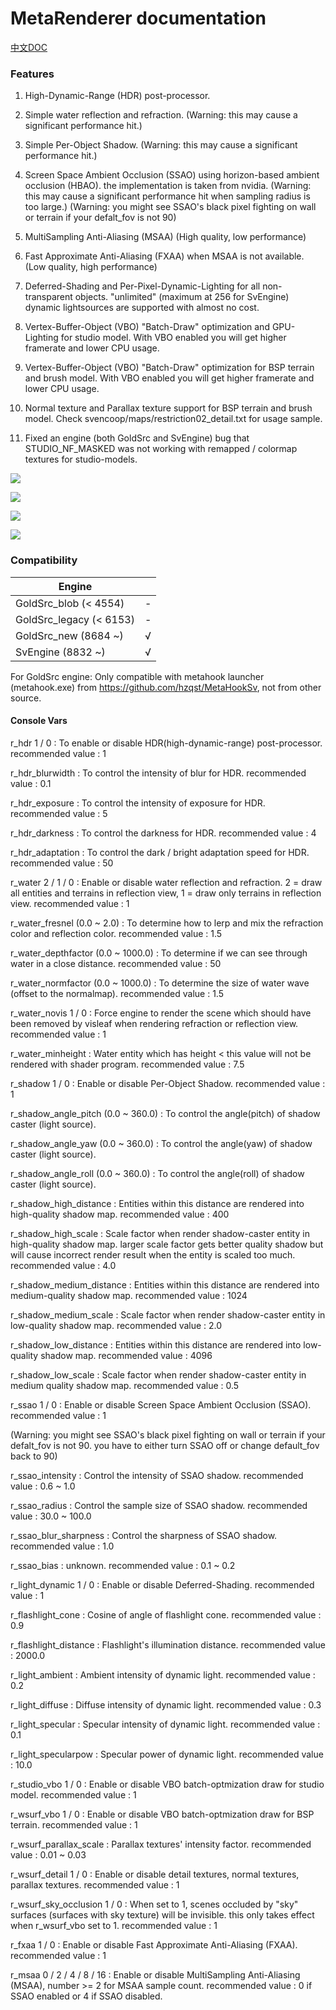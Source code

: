 # MetaRenderer documentation

[中文DOC](RendererCN.md)

### Features

1. High-Dynamic-Range (HDR) post-processor.

2. Simple water reflection and refraction. (Warning: this may cause a significant performance hit.)

3. Simple Per-Object Shadow. (Warning: this may cause a significant performance hit.)

4. Screen Space Ambient Occlusion (SSAO) using horizon-based ambient occlusion (HBAO). the implementation is taken from nvidia. (Warning: this may cause a significant performance hit when sampling radius is too large.) (Warning: you might see SSAO's black pixel fighting on wall or terrain if your defalt_fov is not 90)

5. MultiSampling Anti-Aliasing (MSAA) (High quality, low performance)

6. Fast Approximate Anti-Aliasing (FXAA) when MSAA is not available. (Low quality, high performance)

7. Deferred-Shading and Per-Pixel-Dynamic-Lighting for all non-transparent objects. "unlimited" (maximum at 256 for SvEngine) dynamic lightsources are supported with almost no cost.

9. Vertex-Buffer-Object (VBO) "Batch-Draw" optimization and GPU-Lighting for studio model. With VBO enabled you will get higher framerate and lower CPU usage.

10. Vertex-Buffer-Object (VBO) "Batch-Draw" optimization for BSP terrain and brush model. With VBO enabled you will get higher framerate and lower CPU usage.

11. Normal texture and Parallax texture support for BSP terrain and brush model. Check svencoop/maps/restriction02_detail.txt for usage sample.

12. Fixed an engine (both GoldSrc and SvEngine) bug that STUDIO_NF_MASKED was not working with remapped / colormap textures for studio-models.

![](https://github.com/hzqst/MetaHookSv/raw/main/img/2.png)

![](https://github.com/hzqst/MetaHookSv/raw/main/img/3.png)

![](https://github.com/hzqst/MetaHookSv/raw/main/img/4.png)

![](https://github.com/hzqst/MetaHookSv/raw/main/img/5.png)

### Compatibility

|        Engine            |      |
|        ----              | ---- |
| GoldSrc_blob   (< 4554)  | -    |
| GoldSrc_legacy (< 6153)  | -    |
| GoldSrc_new    (8684 ~)  | √    |
| SvEngine       (8832 ~)  | √    |

For GoldSrc engine: Only compatible with metahook launcher (metahook.exe) from https://github.com/hzqst/MetaHookSv, not from other source.

#### Console Vars

r_hdr 1 / 0 : To enable or disable HDR(high-dynamic-range) post-processor. recommended value : 1

r_hdr_blurwidth : To control the intensity of blur for HDR. recommended value : 0.1

r_hdr_exposure : To control the intensity of exposure for HDR. recommended value : 5

r_hdr_darkness : To control the darkness for HDR. recommended value : 4

r_hdr_adaptation : To control the dark / bright adaptation speed for HDR. recommended value : 50

r_water 2 / 1 / 0 : Enable or disable water reflection and refraction. 2 = draw all entities and terrains in reflection view, 1 = draw only terrains in reflection view. recommended value : 1

r_water_fresnel (0.0 ~ 2.0) : To determine how to lerp and mix the refraction color and reflection color. recommended value : 1.5

r_water_depthfactor (0.0 ~ 1000.0) : To determine if we can see through water in a close distance. recommended value : 50

r_water_normfactor (0.0 ~ 1000.0) : To determine the size of water wave (offset to the normalmap). recommended value : 1.5

r_water_novis 1 / 0 : Force engine to render the scene which should have been removed by visleaf when rendering refraction or reflection view. recommended value : 1

r_water_minheight : Water entity which has height < this value will not be rendered with shader program. recommended value : 7.5

r_shadow 1 / 0 : Enable or disable Per-Object Shadow. recommended value : 1

r_shadow_angle_pitch (0.0 ~ 360.0) : To control the angle(pitch) of shadow caster (light source).

r_shadow_angle_yaw (0.0 ~ 360.0) : To control the angle(yaw) of shadow caster (light source).

r_shadow_angle_roll (0.0 ~ 360.0) : To control the angle(roll) of shadow caster (light source).

r_shadow_high_distance : Entities within this distance are rendered into high-quality shadow map. recommended value : 400

r_shadow_high_scale : Scale factor when render shadow-caster entity in high-quality shadow map. larger scale factor gets better quality shadow but will cause incorrect render result when the entity is scaled too much. recommended value : 4.0

r_shadow_medium_distance : Entities within this distance are rendered into medium-quality shadow map. recommended value : 1024

r_shadow_medium_scale : Scale factor when render shadow-caster entity in low-quality shadow map. recommended value : 2.0

r_shadow_low_distance : Entities within this distance are rendered into low-quality shadow map. recommended value : 4096

r_shadow_low_scale : Scale factor when render shadow-caster entity in medium quality shadow map. recommended value : 0.5

r_ssao 1 / 0 : Enable or disable Screen Space Ambient Occlusion (SSAO). recommended value : 1

(Warning: you might see SSAO's black pixel fighting on wall or terrain if your defalt_fov is not 90. you have to either turn SSAO off or change default_fov back to 90)

r_ssao_intensity : Control the intensity of SSAO shadow. recommended value : 0.6 ~ 1.0

r_ssao_radius : Control the sample size of SSAO shadow. recommended value : 30.0 ~ 100.0

r_ssao_blur_sharpness : Control the sharpness of SSAO shadow. recommended value : 1.0

r_ssao_bias : unknown. recommended value : 0.1 ~ 0.2

r_light_dynamic 1 / 0 : Enable or disable Deferred-Shading. recommended value : 1

r_flashlight_cone : Cosine of angle of flashlight cone. recommended value : 0.9

r_flashlight_distance : Flashlight's illumination distance. recommended value : 2000.0

r_light_ambient : Ambient intensity of dynamic light. recommended value : 0.2

r_light_diffuse : Diffuse intensity of dynamic light. recommended value : 0.3

r_light_specular : Specular intensity of dynamic light. recommended value : 0.1

r_light_specularpow : Specular power of dynamic light. recommended value : 10.0

r_studio_vbo 1 / 0 : Enable or disable VBO batch-optmization draw for studio model. recommended value : 1

r_wsurf_vbo 1 / 0 : Enable or disable VBO batch-optmization draw for BSP terrain. recommended value : 1

r_wsurf_parallax_scale : Parallax textures' intensity factor. recommended value : 0.01 ~ 0.03

r_wsurf_detail 1 / 0 : Enable or disable detail textures, normal textures, parallax textures. recommended value : 1

r_wsurf_sky_occlusion 1 / 0 : When set to 1, scenes occluded by "sky" surfaces (surfaces with sky texture) will be invisible. this only takes effect when r_wsurf_vbo set to 1. recommended value : 1

r_fxaa 1 / 0 : Enable or disable Fast Approximate Anti-Aliasing (FXAA). recommended value : 1

r_msaa 0 / 2 / 4 / 8 / 16 : Enable or disable MultiSampling Anti-Aliasing (MSAA), number >= 2 for MSAA sample count. recommended value : 0 if SSAO enabled or 4 if SSAO disabled.
